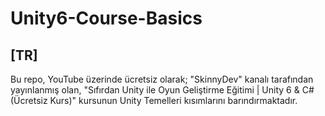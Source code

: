 # Unity6-Course-Basics

## [TR]

Bu repo, YouTube üzerinde ücretsiz olarak; "SkinnyDev" kanalı tarafından yayınlanmış olan, "Sıfırdan Unity ile Oyun Geliştirme Eğitimi | Unity 6 & C# (Ücretsiz Kurs)" kursunun Unity Temelleri kısımlarını barındırmaktadır.
